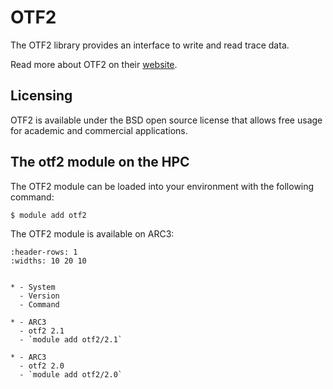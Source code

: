 # OTF2

The OTF2 library provides an interface to write and read trace data.



Read more about OTF2 on their [website](https://scorepci.pages.jsc.fz-juelich.de/otf2-pipelines/doc.r4703/index.html).





## Licensing 

OTF2 is available under the BSD open source license that allows free usage for academic and commercial applications.



## The otf2 module on the HPC

The OTF2 module can be loaded into your environment with the following command:

```bash
$ module add otf2
```

The OTF2 module is available on ARC3:

```{list-table}
:header-rows: 1
:widths: 10 20 10


* - System
  - Version
  - Command

* - ARC3
  - otf2 2.1
  - `module add otf2/2.1`

* - ARC3
  - otf2 2.0
  - `module add otf2/2.0`

```